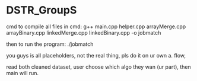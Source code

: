 # DSTR_GroupS
cmd to compile all files in cmd: g++ main.cpp helper.cpp arrayMerge.cpp arrayBinary.cpp linkedMerge.cpp linkedBinary.cpp -o jobmatch

then to run the program: ./jobmatch


you guys is all placeholders, not the real thing, pls do it on ur own a. 
flow, 

read both cleaned dataset, user choose which algo they wan (ur part), then main will run. 
